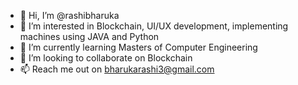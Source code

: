 - 👋 Hi, I’m @rashibharuka
- 👀 I’m interested in Blockchain, UI/UX development, implementing machines using JAVA and Python
- 🌱 I’m currently learning Masters of Computer Engineering
- 💞️ I’m looking to collaborate on Blockchain
- 📫 Reach me out on bharukarashi3@gmail.com

<!---
rashibharuka/rashibharuka is a ✨ special ✨ repository because its `README.md` (this file) appears on your GitHub profile.
You can click the Preview link to take a look at your changes.
--->
